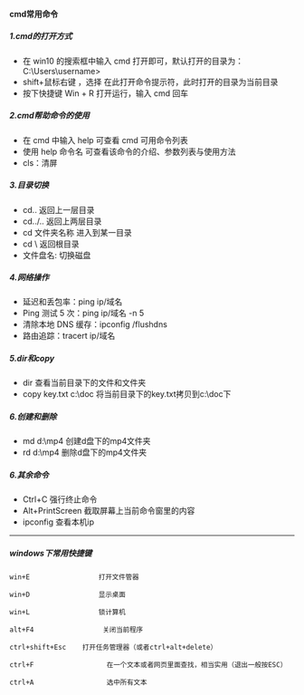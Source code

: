 #### cmd常用命令

##### 1.cmd的打开方式
+ 在 win10 的搜索框中输入 cmd 打开即可，默认打开的目录为：C:\Users\username>
+ shift+鼠标右键 ，选择 在此打开命令提示符，此时打开的目录为当前目录
+ 按下快捷键 Win + R 打开运行，输入 cmd 回车

##### 2.cmd帮助命令的使用
+ 在 cmd 中输入 help 可查看 cmd 可用命令列表
+ 使用 help 命令名 可查看该命令的介绍、参数列表与使用方法
+ cls：清屏

##### 3.目录切换
+ cd..     返回上一层目录
+ cd../..  返回上两层目录
+ cd 文件夹名称 进入到某一目录
+ cd \     返回根目录
+ 文件盘名: 切换磁盘

##### 4.网络操作
+ 延迟和丢包率：ping ip/域名
+ Ping 测试 5 次：ping ip/域名 -n 5
+ 清除本地 DNS 缓存：ipconfig /flushdns
+ 路由追踪：tracert ip/域名

##### 5.dir和copy
+ dir  查看当前目录下的文件和文件夹
+ copy key.txt c:\doc 将当前目录下的key.txt拷贝到c:\doc下

##### 6.创建和删除
+ md d:\mp4  创建d盘下的mp4文件夹
+ rd d:\mp4  删除d盘下的mp4文件夹

##### 6.其余命令
+ Ctrl+C 强行终止命令
+ Alt+PrintScreen  截取屏幕上当前命令窗里的内容
+ ipconfig  查看本机ip


---
##### windows下常用快捷键

```
win+E                 打开文件管器

win+D                 显示桌面

win+L                 锁计算机

alt+F4                 关闭当前程序

ctrl+shift+Esc    打开任务管理器（或者ctrl+alt+delete）

ctrl+F                  在一个文本或者网页里面查找，相当实用（退出一般按ESC）

ctrl+A                  选中所有文本

```